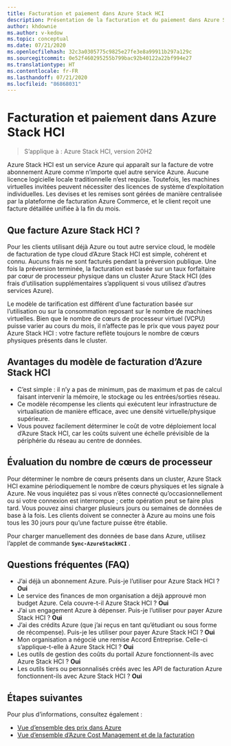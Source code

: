 ```yaml
---
title: Facturation et paiement dans Azure Stack HCI
description: Présentation de la facturation et du paiement dans Azure Stack HCI.
author: khdownie
ms.author: v-kedow
ms.topic: conceptual
ms.date: 07/21/2020
ms.openlocfilehash: 32c3a0305775c9825e27fe3e8a99911b297a129c
ms.sourcegitcommit: 0e52f460295255b799bac92b40122a22bf994e27
ms.translationtype: HT
ms.contentlocale: fr-FR
ms.lasthandoff: 07/21/2020
ms.locfileid: "86868031"
---
```

# <a name="azure-stack-hci-billing-and-payment"></a>Facturation et paiement dans Azure Stack HCI

> S’applique à : Azure Stack HCI, version 20H2

Azure Stack HCI est un service Azure qui apparaît sur la facture de votre abonnement Azure comme n’importe quel autre service Azure. Aucune licence logicielle locale traditionnelle n’est requise. Toutefois, les machines virtuelles invitées peuvent nécessiter des licences de système d’exploitation individuelles. Les devises et les remises sont gérées de manière centralisée par la plateforme de facturation Azure Commerce, et le client reçoit une facture détaillée unifiée à la fin du mois.

## <a name="what-does-azure-stack-hci-charge-for"></a>Que facture Azure Stack HCI ?

Pour les clients utilisant déjà Azure ou tout autre service cloud, le modèle de facturation de type cloud d’Azure Stack HCI est simple, cohérent et connu. Aucuns frais ne sont facturés pendant la préversion publique. Une fois la préversion terminée, la facturation est basée sur un taux forfaitaire par cœur de processeur physique dans un cluster Azure Stack HCI (des frais d’utilisation supplémentaires s’appliquent si vous utilisez d’autres services Azure).

Le modèle de tarification est différent d’une facturation basée sur l’utilisation ou sur la consommation reposant sur le nombre de machines virtuelles. Bien que le nombre de cœurs de processeur virtuel (VCPU) puisse varier au cours du mois, il n’affecte pas le prix que vous payez pour Azure Stack HCI : votre facture reflète toujours le nombre de cœurs physiques présents dans le cluster.

## <a name="advantages-of-the-azure-stack-hci-billing-model"></a>Avantages du modèle de facturation d’Azure Stack HCI

- C’est simple : il n’y a pas de minimum, pas de maximum et pas de calcul faisant intervenir la mémoire, le stockage ou les entrées/sorties réseau.
- Ce modèle récompense les clients qui exécutent leur infrastructure de virtualisation de manière efficace, avec une densité virtuelle/physique supérieure.
- Vous pouvez facilement déterminer le coût de votre déploiement local d’Azure Stack HCI, car les coûts suivent une échelle prévisible de la périphérie du réseau au centre de données.

## <a name="how-the-number-of-processor-cores-is-assessed"></a>Évaluation du nombre de cœurs de processeur

Pour déterminer le nombre de cœurs présents dans un cluster, Azure Stack HCI examine périodiquement le nombre de cœurs physiques et les signale à Azure. Ne vous inquiétez pas si vous n’êtes connecté qu’occasionnellement ou si votre connexion est interrompue ; cette opération peut se faire plus tard. Vous pouvez ainsi charger plusieurs jours ou semaines de données de base à la fois. Les clients doivent se connecter à Azure au moins une fois tous les 30 jours pour qu’une facture puisse être établie.

Pour charger manuellement des données de base dans Azure, utilisez l’applet de commande **`Sync-AzureStackHCI`** .

## <a name="faq"></a>Questions fréquentes (FAQ)

- J’ai déjà un abonnement Azure. Puis-je l’utiliser pour Azure Stack HCI ? **Oui**
- Le service des finances de mon organisation a déjà approuvé mon budget Azure. Cela couvre-t-il Azure Stack HCI ? **Oui**
- J’ai un engagement Azure à dépenser. Puis-je l’utiliser pour payer Azure Stack HCI ? **Oui**
- J’ai des crédits Azure (que j’ai reçus en tant qu’étudiant ou sous forme de récompense). Puis-je les utiliser pour payer Azure Stack HCI ? **Oui**
- Mon organisation a négocié une remise Accord Entreprise. Celle-ci s’applique-t-elle à Azure Stack HCI ? **Oui**
- Les outils de gestion des coûts du portail Azure fonctionnent-ils avec Azure Stack HCI ? **Oui**
- Les outils tiers ou personnalisés créés avec les API de facturation Azure fonctionnent-ils avec Azure Stack HCI ? **Oui**

## <a name="next-steps"></a>Étapes suivantes

Pour plus d’informations, consultez également :

- [Vue d’ensemble des prix dans Azure](https://azure.microsoft.com/pricing/)
- [Vue d’ensemble d’Azure Cost Management et de la facturation](/azure/cost-management-billing/cost-management-billing-overview)
